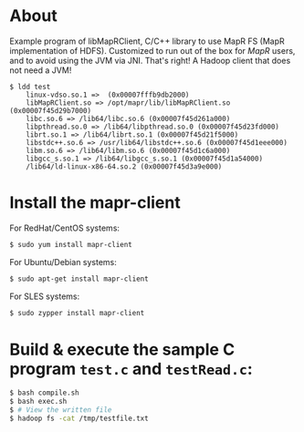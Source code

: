 # About

Example program of libMapRClient, C/C++ library to use MapR FS (MapR implementation of HDFS).
Customized to run out of the box for *MapR* users, and to avoid using the JVM via JNI. That's right! A Hadoop client that does not need a JVM!

```
$ ldd test
	linux-vdso.so.1 =>  (0x00007fffb9db2000)
	libMapRClient.so => /opt/mapr/lib/libMapRClient.so (0x00007f45d29b7000)
	libc.so.6 => /lib64/libc.so.6 (0x00007f45d261a000)
	libpthread.so.0 => /lib64/libpthread.so.0 (0x00007f45d23fd000)
	librt.so.1 => /lib64/librt.so.1 (0x00007f45d21f5000)
	libstdc++.so.6 => /usr/lib64/libstdc++.so.6 (0x00007f45d1eee000)
	libm.so.6 => /lib64/libm.so.6 (0x00007f45d1c6a000)
	libgcc_s.so.1 => /lib64/libgcc_s.so.1 (0x00007f45d1a54000)
	/lib64/ld-linux-x86-64.so.2 (0x00007f45d3a9e000)
```

# Install the mapr-client

For RedHat/CentOS systems:
```bash
$ sudo yum install mapr-client
```

For Ubuntu/Debian systems:
```bash
$ sudo apt-get install mapr-client
```

For SLES systems:
```bash
$ sudo zypper install mapr-client
```

# Build & execute the sample C program `test.c` and `testRead.c`:

```bash
$ bash compile.sh
$ bash exec.sh
$ # View the written file
$ hadoop fs -cat /tmp/testfile.txt
```

